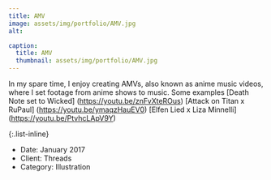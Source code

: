 ```yaml
---
title: AMV
image: assets/img/portfolio/AMV.jpg
alt:

caption:
  title: AMV
  thumbnail: assets/img/portfolio/AMV.jpg
---
```

In my spare time, I enjoy creating AMVs, also known as anime music videos, where I set footage from anime shows to music. Some examples
[Death Note set to Wicked] (https://youtu.be/znFvXteROus)
[Attack on Titan x RuPaul] (https://youtu.be/ymaqzHauEV0)
[Elfen Lied x Liza Minnelli] (https://youtu.be/PtvhcLApV9Y)


{:.list-inline}
- Date: January 2017
- Client: Threads
- Category: Illustration
